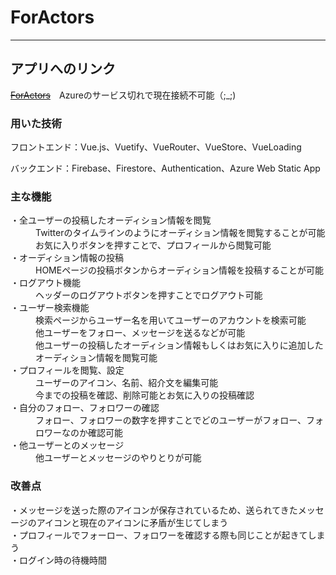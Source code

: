 # ForActors
---
## アプリへのリンク
~~[ForActors](https://victorious-cliff-038858200.1.azurestaticapps.net)~~　Azureのサービス切れで現在接続不可能（;_;)


### 用いた技術
フロントエンド：Vue.js、Vuetify、VueRouter、VueStore、VueLoading

バックエンド：Firebase、Firestore、Authentication、Azure Web Static App

### 主な機能
<dl>
    <dt>・全ユーザーの投稿したオーディション情報を閲覧</dt>
    <dd>Twitterのタイムラインのようにオーディション情報を閲覧することが可能</dd>
    <dd>お気に入りボタンを押すことで、プロフィールから閲覧可能</dd>
    <dt>・オーディション情報の投稿</dt>
    <dd>HOMEページの投稿ボタンからオーディション情報を投稿することが可能</dd>
    <dt>・ログアウト機能</dt>
    <dd>ヘッダーのログアウトボタンを押すことでログアウト可能</dd>
    <dt>・ユーザー検索機能</dt>
    <dd>検索ページからユーザー名を用いてユーザーのアカウントを検索可能</dd>
    <dd>他ユーザーをフォロー、メッセージを送るなどが可能</dd>
    <dd>他ユーザーの投稿したオーディション情報もしくはお気に入りに追加したオーディション情報を閲覧可能</dd>
    <dt>・プロフィールを閲覧、設定</dt>
    <dd>ユーザーのアイコン、名前、紹介文を編集可能</dd>
    <dd>今までの投稿を確認、削除可能とお気に入りの投稿確認</dd>
    <dt>・自分のフォロー、フォロワーの確認</dt>
    <dd>フォロー、フォロワーの数字を押すことでどのユーザーがフォロー、フォロワーなのか確認可能</dd>
    <dt>・他ユーザーとのメッセージ</dt>
    <dd>他ユーザーとメッセージのやりとりが可能</dd>
</dl>


### 改善点
・メッセージを送った際のアイコンが保存されているため、送られてきたメッセージのアイコンと現在のアイコンに矛盾が生じてしまう<br>
・プロフィールでフォーロー、フォロワーを確認する際も同じことが起きてしまう<br>
・ログイン時の待機時間

